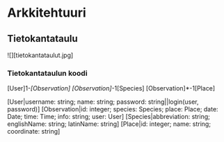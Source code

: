 # Arkkitehtuuri

## Tietokantataulu
![][tietokantataulut.jpg]


### Tietokantataulun koodi

[User]1-*[Observation]
[Observation]*-1[Species]
[Observation]*-1[Place]

[User|username: string; name: string; password: string||login(user, password)]
[Observation|id: integer; species: Species; place: Place; date: Date; time: Time; info: string; user: User]
[Species|abbreviation: string; englishName: string; latinName: string]
[Place|id: integer; name: string; coordinate: string]

